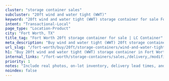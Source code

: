 ```yaml
---
cluster: "storage container sales"
subcluster: "20ft wind and water tight (WWT)"
keyword: "20ft wind and water tight (WWT) storage container for sale Fort Worth, TX"
intent: "Transactional-Local"
page_type: "Location-Product"
city: "Fort Worth, TX"
title_tag: "Fort Worth 20ft storage container for sale | LC Container"
meta_description: "Buy wind and water tight (WWT) 20ft storage container sale with local delivery in Fort Worth, TX. LC Container — local Since 2003. Request a fast quote today."
url_slug: "/fort-worth/buy/20ft/storage-containers/wind-and-water-tight-wwt"
h1: "Buy 20ft wind and water tight (WWT) storage container in Fort Worth"
internal_links: "/fort-worth/storage-containers/sales,/delivery,/modifications"
priority: 1
notes: "Include real photos, on-lot inventory, delivery lead times, and financing info."
noindex: false
---
```


<!-- TODO: Add unique city/inventory copy, images, and internal links here. -->
